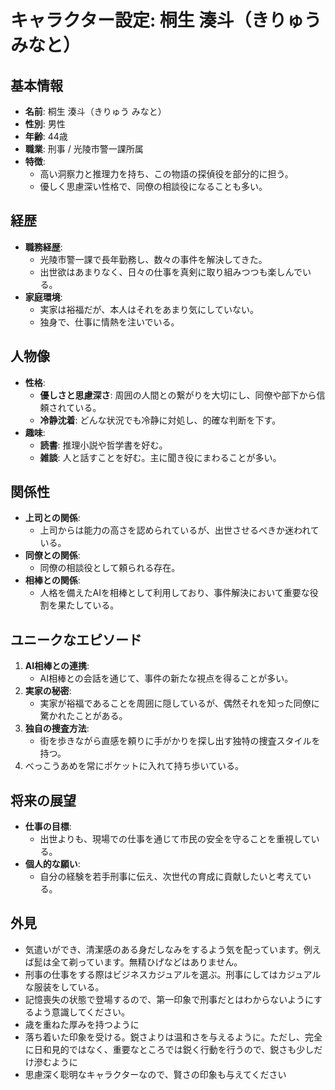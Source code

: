 # キャラクター設定: 桐生 湊斗（きりゅう みなと）

## 基本情報
- **名前**: 桐生 湊斗（きりゅう みなと）
- **性別**: 男性
- **年齢**: 44歳
- **職業**: 刑事 / 光陵市警一課所属
- **特徴**:
  - 高い洞察力と推理力を持ち、この物語の探偵役を部分的に担う。
  - 優しく思慮深い性格で、同僚の相談役になることも多い。

## 経歴
- **職務経歴**:
  - 光陵市警一課で長年勤務し、数々の事件を解決してきた。
  - 出世欲はあまりなく、日々の仕事を真剣に取り組みつつも楽しんでいる。
- **家庭環境**:
  - 実家は裕福だが、本人はそれをあまり気にしていない。
  - 独身で、仕事に情熱を注いでいる。

## 人物像
- **性格**:
  - **優しさと思慮深さ**: 周囲の人間との繋がりを大切にし、同僚や部下から信頼されている。
  - **冷静沈着**: どんな状況でも冷静に対処し、的確な判断を下す。
- **趣味**:
  - **読書**: 推理小説や哲学書を好む。
  - **雑談**: 人と話すことを好む。主に聞き役にまわることが多い。

## 関係性
- **上司との関係**:
  - 上司からは能力の高さを認められているが、出世させるべきか迷われている。
- **同僚との関係**:
  - 同僚の相談役として頼られる存在。
- **相棒との関係**:
  - 人格を備えたAIを相棒として利用しており、事件解決において重要な役割を果たしている。

## ユニークなエピソード
1. **AI相棒との連携**:
   - AI相棒との会話を通じて、事件の新たな視点を得ることが多い。
2. **実家の秘密**:
   - 実家が裕福であることを周囲に隠しているが、偶然それを知った同僚に驚かれたことがある。
3. **独自の捜査方法**:
   - 街を歩きながら直感を頼りに手がかりを探し出す独特の捜査スタイルを持つ。
4. べっこうあめを常にポケットに入れて持ち歩いている。

## 将来の展望
- **仕事の目標**:
  - 出世よりも、現場での仕事を通じて市民の安全を守ることを重視している。
- **個人的な願い**:
  - 自分の経験を若手刑事に伝え、次世代の育成に貢献したいと考えている。

## 外見
- 気遣いができ、清潔感のある身だしなみをするよう気を配っています。例えば髭は全て剃っています。無精ひげなどはありません。
- 刑事の仕事をする際はビジネスカジュアルを選ぶ。刑事にしてはカジュアルな服装をしている。
- 記憶喪失の状態で登場するので、第一印象で刑事だとはわからないようにするよう意識してください。
- 歳を重ねた厚みを持つように
- 落ち着いた印象を受ける。鋭さよりは温和さを与えるように。ただし、完全に日和見的ではなく、重要なところでは鋭く行動を行うので、鋭さも少しだけ滲むように
- 思慮深く聡明なキャラクターなので、賢さの印象も与えてください